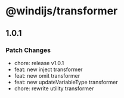 # @windijs/transformer

## 1.0.1

### Patch Changes

- chore: release v1.0.1
- feat: new inject transformer
- feat: new omit transformer
- feat: new updateVariableType transformer
- chore: rewrite utility transformer